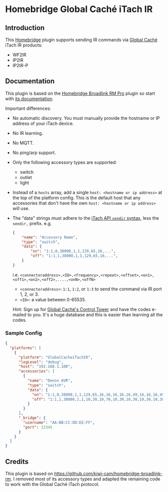 # Homebridge Global Caché iTach IR

## Introduction

This [Homebridge](https://github.com/nfarina/homebridge) plugin supports sending IR commands via [Global Caché](https://www.globalcache.com) iTach IR products:

- WF2IR
- IP2IR
- IP2IR-P

## Documentation

This plugin is based on the [Homebridge Broadlink RM Pro](https://github.com/kiwi-cam/homebridge-broadlink-rm) plugin so start with [its documentation](https://broadlink.kiwicam.nz).

Important differences:

- No automatic discovery. You must manually provide the hostname or IP address of your iTach device.
- No IR learning.
- No MQTT.
- No ping/arp support.
- Only the following accessory types are supported:
  - switch
  - outlet
  - light
- Instead of a `hosts` array, add a single `host: <hostname or ip address>` at the top of the platform config. This is the default host that any accessories that don't have the own `host: <hostname or ip address>` will use.
- The "data" strings must adhere to the [iTach API `sendir` syntax](https://www.globalcache.com/files/docs/API-iTach.pdf), less the `sendir,` prefix. e.g.

  ```json
  {
      "name": "Accessory Name",
      "type": "switch",
      "data": {
          "on": "1:1,0,38000,1,1,129,65,16,...",
          "off": "1:1,1,38000,1,1,129,65,16,...",
      }
  }
  ```

  i.e. `<connectoraddress>,<ID>,<frequency>,<repeat>,<offset>,<on1>, <off1>,<on2>,<off2>,....,<onN>,<offN>`

  - `<connectoraddress>`: `1:1`, `1:2`, or `1:3` to send the command via IR port 1, 2, or 3.
  - `<ID>`: a value between 0-65535.

  Hint: Sign up for [Global Caché's Control Tower](https://irdb.globalcache.com) and have the codes e-mailed to you. It's a huge database and this is easier than learning all the codes.

### Sample Config

```json
{
  "platforms": [
    {
      "platform": "GlobalCacheiTachIR",
      "logLevel": "debug",
      "host": "192.168.1.100",
      "accessories": [
        {
          "name": "Denon AVR",
          "type": "switch",
          "data": {
            "on": "1:1,0,38000,1,1,129,65,16,16,16,16,16,49,16,16,16,49,16,16,16,49,16,16,16,16,16,49,16,16,16,16,16,49,16,49,16,16,16,16,16,16,16,16,16,16,16,16,16,16,16,16,16,49,16,16,16,49,16,16,16,16,16,16,16,16,16,16,16,49,16,16,16,16,16,49,16,16,16,16,16,49,16,16,16,16,16,16,16,49,16,49,16,16,16,16,16,49,16,16,16,16,16,16,16,2846",
            "off": "1:1,1,38000,1,1,10,30,10,70,10,30,10,30,10,30,10,30,10,70,10,30,10,70,10,70,10,70,10,70,10,30,10,30,10,30,10,1657,10,30,10,70,10,30,10,30,10,30,10,70,10,30,10,70,10,30,10,30,10,30,10,30,10,70,10,70,10,70,10,1657"
          }
        }
      ],
      "_bridge": {
        "username": "AA:BB:CC:DD:EE:FF",
        "port": 12345
      }
    }
  ]
}
```

## Credits

This plugin is based on <https://github.com/kiwi-cam/homebridge-broadlink-rm>. I removed most of its accessory types and adapted the remaining code to work with the Global Caché iTach protocol.
